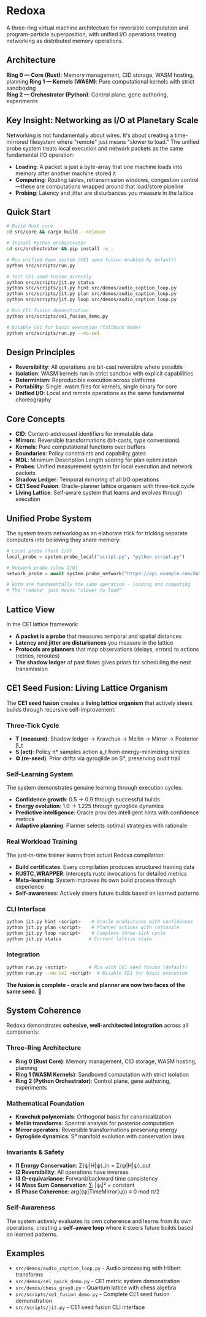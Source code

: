# Redoxa

A three-ring virtual machine architecture for reversible computation and program-particle superposition, with unified I/O operations treating networking as distributed memory operations.

## Architecture

**Ring 0 — Core (Rust)**: Memory management, CID storage, WASM hosting, planning
**Ring 1 — Kernels (WASM)**: Pure computational kernels with strict sandboxing  
**Ring 2 — Orchestrator (Python)**: Control plane, gene authoring, experiments

## Key Insight: Networking as I/O at Planetary Scale

Networking is not fundamentally about wires. It's about creating a time-mirrored filesystem where "remote" just means "slower to load." The unified probe system treats local execution and network packets as the same fundamental I/O operation:

- **Loading**: A packet is just a byte-array that one machine loads into memory after another machine stored it
- **Computing**: Routing tables, retransmission windows, congestion control—these are computations wrapped around that load/store pipeline
- **Probing**: Latency and jitter are disturbances you measure in the lattice

## Quick Start

```bash
# Build Rust core
cd src/core && cargo build --release

# Install Python orchestrator
cd src/orchestrator && pip install -e .

# Run unified demo system (CE1 seed fusion enabled by default)
python src/scripts/run.py

# Test CE1 seed fusion directly
python src/scripts/jit.py status
python src/scripts/jit.py hint src/demos/audio_caption_loop.py
python src/scripts/jit.py plan src/demos/audio_caption_loop.py
python src/scripts/jit.py loop src/demos/audio_caption_loop.py

# Run CE1 fusion demonstration
python src/scripts/ce1_fusion_demo.py

# Disable CE1 for basic execution (fallback mode)
python src/scripts/run.py --no-ce1
```

## Design Principles

- **Reversibility**: All operations are bit-cast reversible where possible
- **Isolation**: WASM kernels run in strict sandbox with explicit capabilities
- **Determinism**: Reproducible execution across platforms
- **Portability**: Single .wasm files for kernels, single binary for core
- **Unified I/O**: Local and remote operations as the same fundamental choreography

## Core Concepts

- **CID**: Content-addressed identifiers for immutable data
- **Mirrors**: Reversible transformations (bit-casts, type conversions)
- **Kernels**: Pure computational functions over buffers
- **Boundaries**: Policy constraints and capability gates
- **MDL**: Minimum Description Length scoring for plan optimization
- **Probes**: Unified measurement system for local execution and network packets
- **Shadow Ledger**: Temporal mirroring of all I/O operations
- **CE1 Seed Fusion**: Oracle-planner lattice organism with three-tick cycle
- **Living Lattice**: Self-aware system that learns and evolves through execution

## Unified Probe System

The system treats networking as an elaborate trick for tricking separate computers into believing they share memory:

```python
# Local probe (fast I/O)
local_probe = system.probe_local("script.py", "python script.py")

# Network probe (slow I/O) 
network_probe = await system.probe_network("https://api.example.com/data")

# Both are fundamentally the same operation - loading and computing
# The "remote" just means "slower to load"
```

## Lattice View

In the CE1 lattice framework:
- **A packet is a probe** that measures temporal and spatial distances
- **Latency and jitter are disturbances** you measure in the lattice
- **Protocols are planners** that map observations (delays, errors) to actions (retries, reroutes)
- **The shadow ledger** of past flows gives priors for scheduling the next transmission

## CE1 Seed Fusion: Living Lattice Organism

The **CE1 seed fusion** creates a **living lattice organism** that actively steers builds through recursive self-improvement:

### Three-Tick Cycle
- **T (measure)**: Shadow ledger → Kravchuk → Mellin → Mirror → Posterior β_t
- **S (act)**: Policy π* samples action a_t from energy-minimizing simplex  
- **Φ (re-seed)**: Prior drifts via gyroglide on S³, preserving audit trail

### Self-Learning System
The system demonstrates genuine learning through execution cycles:
- **Confidence growth**: 0.5 → 0.9 through successful builds
- **Energy evolution**: 1.0 → 1.225 through gyroglide dynamics
- **Predictive intelligence**: Oracle provides intelligent hints with confidence metrics
- **Adaptive planning**: Planner selects optimal strategies with rationale

### Real Workload Training
The just-in-time trainer learns from actual Redoxa compilation:
- **Build certificates**: Every compilation produces structured training data
- **RUSTC_WRAPPER**: Intercepts rustc invocations for detailed metrics
- **Meta-learning**: System improves its own build process through experience
- **Self-awareness**: Actively steers future builds based on learned patterns

### CLI Interface
```bash
python jit.py hint <script>    # Oracle predictions with confidences
python jit.py plan <script>    # Planner actions with rationale  
python jit.py loop <script>    # Complete three-tick cycle
python jit.py status          # Current lattice state
```

### Integration
```bash
python run.py <script>        # Run with CE1 seed fusion (default)
python run.py --no-ce1 <script>  # Disable CE1 for basic execution
```

**The fusion is complete - oracle and planner are now two faces of the same seed.** 🌱

## System Coherence

Redoxa demonstrates **cohesive, well-architected integration** across all components:

### Three-Ring Architecture
- **Ring 0 (Rust Core)**: Memory management, CID storage, WASM hosting, planning
- **Ring 1 (WASM Kernels)**: Sandboxed computation with strict isolation  
- **Ring 2 (Python Orchestrator)**: Control plane, gene authoring, experiments

### Mathematical Foundation
- **Kravchuk polynomials**: Orthogonal basis for canonicalization
- **Mellin transforms**: Spectral analysis for posterior computation
- **Mirror operators**: Reversible transformations preserving energy
- **Gyroglide dynamics**: S³ manifold evolution with conservation laws

### Invariants & Safety
- **I1 Energy Conservation**: Σ⟨ψ|H|ψ⟩_in = Σ⟨ψ|H|ψ⟩_out
- **I2 Reversibility**: All operations have inverses
- **I3 Ω-equivariance**: Forward/backward time consistency
- **I4 Mass Sum Conservation**: ∑ᵢ |ψᵢ|² = constant
- **I5 Phase Coherence**: arg(⟨ψ|TimeMirror|ψ⟩) ≡ 0 mod π/2

### Self-Awareness
The system actively evaluates its own coherence and learns from its own operations, creating a **self-aware loop** where it steers future builds based on learned patterns.

## Examples

- `src/demos/audio_caption_loop.py` - Audio processing with Hilbert transforms
- `src/demos/ce1_quick_demo.py` - CE1 metric system demonstration
- `src/demos/chess_gray8.py` - Quantum lattice with chess algebra
- `src/scripts/ce1_fusion_demo.py` - Complete CE1 seed fusion demonstration
- `src/scripts/jit.py` - CE1 seed fusion CLI interface
